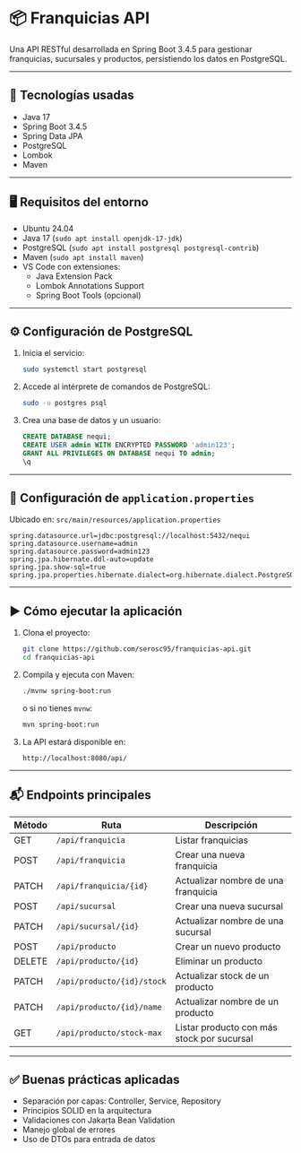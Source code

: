 # 📦 Franquicias API

Una API RESTful desarrollada en Spring Boot 3.4.5 para gestionar franquicias, sucursales y productos, persistiendo los datos en PostgreSQL.

---

## 🚀 Tecnologías usadas

- Java 17
- Spring Boot 3.4.5
- Spring Data JPA
- PostgreSQL
- Lombok
- Maven

---

## 🖥️ Requisitos del entorno

- Ubuntu 24.04
- Java 17 (`sudo apt install openjdk-17-jdk`)
- PostgreSQL (`sudo apt install postgresql postgresql-contrib`)
- Maven (`sudo apt install maven`)
- VS Code con extensiones:
  - Java Extension Pack
  - Lombok Annotations Support
  - Spring Boot Tools (opcional)

---

## ⚙️ Configuración de PostgreSQL

1. Inicia el servicio:

   ```bash
   sudo systemctl start postgresql
   ```

2. Accede al intérprete de comandos de PostgreSQL:

   ```bash
   sudo -u postgres psql
   ```

3. Crea una base de datos y un usuario:
   ```sql
   CREATE DATABASE nequi;
   CREATE USER admin WITH ENCRYPTED PASSWORD 'admin123';
   GRANT ALL PRIVILEGES ON DATABASE nequi TO admin;
   \q
   ```

---

## 🔧 Configuración de `application.properties`

Ubicado en: `src/main/resources/application.properties`

```properties
spring.datasource.url=jdbc:postgresql://localhost:5432/nequi
spring.datasource.username=admin
spring.datasource.password=admin123
spring.jpa.hibernate.ddl-auto=update
spring.jpa.show-sql=true
spring.jpa.properties.hibernate.dialect=org.hibernate.dialect.PostgreSQLDialect
```

---

## ▶️ Cómo ejecutar la aplicación

1. Clona el proyecto:

   ```bash
   git clone https://github.com/serosc95/franquicias-api.git
   cd franquicias-api
   ```

2. Compila y ejecuta con Maven:

   ```bash
   ./mvnw spring-boot:run
   ```

   o si no tienes `mvnw`:

   ```bash
   mvn spring-boot:run
   ```

3. La API estará disponible en:

   ```
   http://localhost:8080/api/
   ```

---

## 📬 Endpoints principales

| Método | Ruta                       | Descripción                                |
| ------ | -------------------------- | ------------------------------------------ |
| GET    | `/api/franquicia`          | Listar franquicias                         |
| POST   | `/api/franquicia`          | Crear una nueva franquicia                 |
| PATCH  | `/api/franquicia/{id}`     | Actualizar nombre de una franquicia        |
| POST   | `/api/sucursal`            | Crear una nueva sucursal                   |
| PATCH  | `/api/sucursal/{id}`       | Actualizar nombre de una sucursal          |
| POST   | `/api/producto`            | Crear un nuevo producto                    |
| DELETE | `/api/producto/{id}`       | Eliminar un producto                       |
| PATCH  | `/api/producto/{id}/stock` | Actualizar stock de un producto            |
| PATCH  | `/api/producto/{id}/name`  | Actualizar nombre de un producto           |
| GET    | `/api/producto/stock-max`  | Listar producto con más stock por sucursal |

---

## ✅ Buenas prácticas aplicadas

- Separación por capas: Controller, Service, Repository
- Principios SOLID en la arquitectura
- Validaciones con Jakarta Bean Validation
- Manejo global de errores
- Uso de DTOs para entrada de datos
